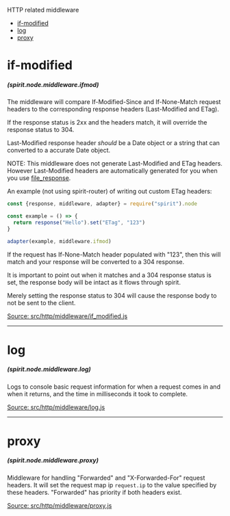 HTTP related middleware

- [if-modified](#if-modified)
- [log](#log)
- [proxy](#proxy)


# if-modified
##### (spirit.node.middleware.ifmod)

The middleware will compare If-Modified-Since and If-None-Match request headers to the corresponding response headers (Last-Modified and ETag). 

If the response status is 2xx and the headers match, it will override the response status to 304.

Last-Modified response header _should_ be a Date object or a string that can converted to a accurate Date object.

NOTE: This middleware does not generate Last-Modified and ETag headers.
However Last-Modified headers are automatically generated for you when you use [file_response](node.md#file_response).


An example (not using spirit-router) of writing out custom ETag headers:
```js
const {response, middleware, adapter} = require("spirit").node

const example = () => {
  return response("Hello").set("ETag", "123")
}

adapter(example, middleware.ifmod)
```
If the request has If-None-Match header populated with "123", then this will match and your response will be converted to a 304 response.

It is important to point out when it matches and a 304 response status is set, the response body will be intact as it flows through spirit. 

Merely setting the response status to 304 will cause the response body to not be sent to the client.

[Source: src/http/middleware/if_modified.js](../../src/http/middleware/if-modified.js)


-------------------------------------------


# log
##### (spirit.node.middleware.log)

Logs to console basic request information for when a request comes in and when it returns, and the time in milliseconds it took to complete.


[Source: src/http/middleware/log.js](../../src/http/middleware/log.js)


-------------------------------------------


# proxy
##### (spirit.node.middleware.proxy)

Middleware for handling "Forwarded" and "X-Forwarded-For" request headers. It will set the request map ip `request.ip` to the value specified by these headers. "Forwarded" has priority if both headers exist.


[Source: src/http/middleware/proxy.js](../../src/http/middleware/proxy.js)

